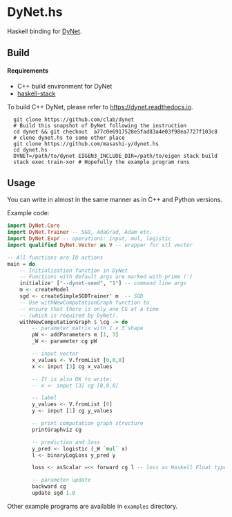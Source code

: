 # DyNet.hs

Haskell binding for [DyNet](https://github.com/clab/dynet).

## Build

#### Requirements
- C++ build environment for DyNet
- [haskell-stack](https://www.haskellstack.org)

To build C++ DyNet, please refer to https://dynet.readthedocs.io.

```shell
  git clone https://github.com/clab/dynet
  # Build this snapshot of DyNet following the instruction
  cd dynet && git checkout  a77c0e6917528e5fad83a4e03f98ea7727f103c8
  # clone dynet.hs to some other place
  git clone https://github.com/masashi-y/dynet.hs
  cd dynet.hs
  DYNET=/path/to/dynet EIGEN3_INCLUDE_DIR=/path/to/eigen stack build
  stack exec train-xor # Hopefully the example program runs

```

## Usage

You can write in almost in the same manner as in C++ and Python versions.

Example code:
```haskell
import DyNet.Core
import DyNet.Trainer -- SGD, AdaGrad, Adam etc.
import DyNet.Expr -- operations: input, mul, logistic
import qualified DyNet.Vector as V -- wrapper for stl vector

-- All functions are IO actions
main = do
    -- Initialization function in DyNet
    -- Functions with default args are marked with prime (')
    initialize' ["--dynet-seed", "1"] -- command line args
    m <- createModel
    sgd <- createSimpleSGDTrainer' m  -- SGD
    -- Use withNewComputationGraph function to
    -- ensure that there is only one CG at a time
    -- (which is required by DyNet).
    withNewComputationGraph $ \cg -> do
        -- parameter matrix with 1 x 3 shape
        pW <- addParameters m [1, 3]
        _W <- parameter cg pW

        -- input vector
        x_values <- V.fromList [0,0,0]
        x <- input [3] cg x_values

        -- It is also OK to write:
        -- x <- input [3] cg [0,0,0]

        -- label
        y_values <- V.fromList [0]
        y <- input [1] cg y_values

        -- print computation graph structure
        printGraphviz cg

        -- prediction and loss
        y_pred <- logistic (_W `mul` x)
        l <- binaryLogLoss y_pred y

        loss <- asScalar =<< forward cg l -- loss as Haskell Float type

        -- parameter update
        backward cg
        update sgd 1.0
```

Other example programs are available in `examples` directory.
